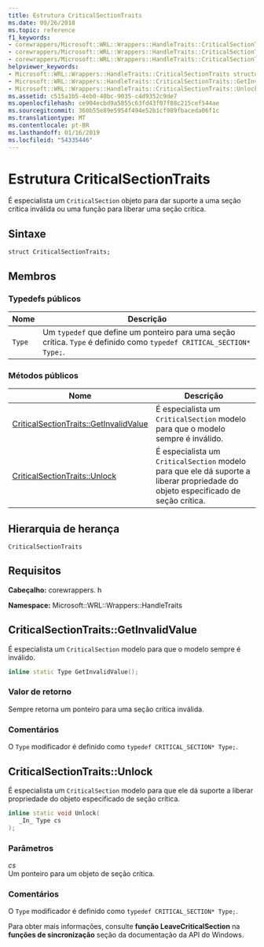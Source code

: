 ```yaml
---
title: Estrutura CriticalSectionTraits
ms.date: 09/26/2018
ms.topic: reference
f1_keywords:
- corewrappers/Microsoft::WRL::Wrappers::HandleTraits::CriticalSectionTraits
- corewrappers/Microsoft::WRL::Wrappers::HandleTraits::CriticalSectionTraits::GetInvalidValue
- corewrappers/Microsoft::WRL::Wrappers::HandleTraits::CriticalSectionTraits::Unlock
helpviewer_keywords:
- Microsoft::WRL::Wrappers::HandleTraits::CriticalSectionTraits structure
- Microsoft::WRL::Wrappers::HandleTraits::CriticalSectionTraits::GetInvalidValue method
- Microsoft::WRL::Wrappers::HandleTraits::CriticalSectionTraits::Unlock method
ms.assetid: c515a1b5-4eb0-40bc-9035-c4d9352c9de7
ms.openlocfilehash: ce904ecbd9a5855c63fd43f07f88c215cef544ae
ms.sourcegitcommit: 360b55e89e5954f494e52b1cf989fbaceda06f1c
ms.translationtype: MT
ms.contentlocale: pt-BR
ms.lasthandoff: 01/16/2019
ms.locfileid: "54335446"
---
```

# <a name="criticalsectiontraits-structure"></a>Estrutura CriticalSectionTraits

É especialista um `CriticalSection` objeto para dar suporte a uma seção crítica inválida ou uma função para liberar uma seção crítica.

## <a name="syntax"></a>Sintaxe

```
struct CriticalSectionTraits;
```

## <a name="members"></a>Membros

### <a name="public-typedefs"></a>Typedefs públicos

Nome   | Descrição
------ | -----------------------------------------------------------------------------------------------------------------
`Type` | Um `typedef` que define um ponteiro para uma seção crítica. `Type` é definido como `typedef CRITICAL_SECTION* Type;`.

### <a name="public-methods"></a>Métodos públicos

Nome                                                       | Descrição
---------------------------------------------------------- | -----------------
[CriticalSectionTraits::GetInvalidValue](#getinvalidvalue) | É especialista um `CriticalSection` modelo para que o modelo sempre é inválido.
[CriticalSectionTraits::Unlock](#unlock)                   | É especialista um `CriticalSection` modelo para que ele dá suporte a liberar propriedade do objeto especificado de seção crítica.

## <a name="inheritance-hierarchy"></a>Hierarquia de herança

`CriticalSectionTraits`

## <a name="requirements"></a>Requisitos

**Cabeçalho:** corewrappers. h

**Namespace:** Microsoft::WRL::Wrappers::HandleTraits

## <a name="getinvalidvalue"></a>CriticalSectionTraits::GetInvalidValue

É especialista um `CriticalSection` modelo para que o modelo sempre é inválido.

```cpp
inline static Type GetInvalidValue();
```

### <a name="return-value"></a>Valor de retorno

Sempre retorna um ponteiro para uma seção crítica inválida.

### <a name="remarks"></a>Comentários

O `Type` modificador é definido como `typedef CRITICAL_SECTION* Type;`.

## <a name="unlock"></a>CriticalSectionTraits::Unlock

É especialista um `CriticalSection` modelo para que ele dá suporte a liberar propriedade do objeto especificado de seção crítica.

```cpp
inline static void Unlock(
   _In_ Type cs
);
```

### <a name="parameters"></a>Parâmetros

*cs*<br/>
Um ponteiro para um objeto de seção crítica.

### <a name="remarks"></a>Comentários

O `Type` modificador é definido como `typedef CRITICAL_SECTION* Type;`.

Para obter mais informações, consulte **função LeaveCriticalSection** na **funções de sincronização** seção da documentação da API do Windows.
